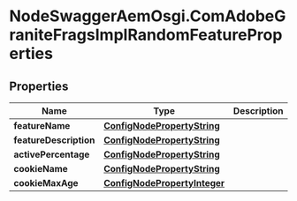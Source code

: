 # NodeSwaggerAemOsgi.ComAdobeGraniteFragsImplRandomFeatureProperties

## Properties
Name | Type | Description | Notes
------------ | ------------- | ------------- | -------------
**featureName** | [**ConfigNodePropertyString**](ConfigNodePropertyString.md) |  | [optional] 
**featureDescription** | [**ConfigNodePropertyString**](ConfigNodePropertyString.md) |  | [optional] 
**activePercentage** | [**ConfigNodePropertyString**](ConfigNodePropertyString.md) |  | [optional] 
**cookieName** | [**ConfigNodePropertyString**](ConfigNodePropertyString.md) |  | [optional] 
**cookieMaxAge** | [**ConfigNodePropertyInteger**](ConfigNodePropertyInteger.md) |  | [optional] 


